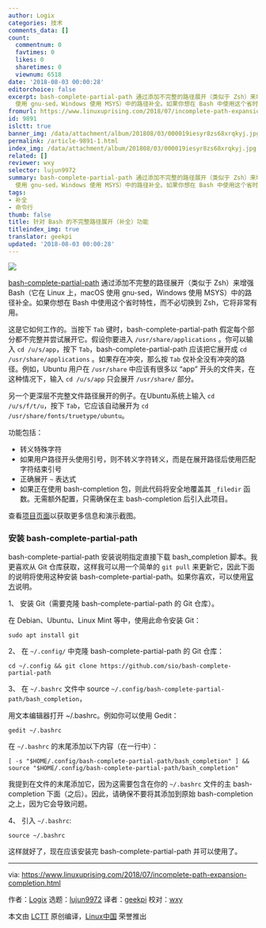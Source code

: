 ```yaml
---
author: Logix
categories: 技术
comments_data: []
count:
  commentnum: 0
  favtimes: 0
  likes: 0
  sharetimes: 0
  viewnum: 6518
date: '2018-08-03 00:00:28'
editorchoice: false
excerpt: bash-complete-partial-path 通过添加不完整的路径展开（类似于 Zsh）来增强 Bash（它在 Linux 上，macOS
  使用 gnu-sed，Windows 使用 MSYS）中的路径补全。如果你想在 Bash 中使用这个省时特性，而不必切换到 Zsh，它将非常有用。
fromurl: https://www.linuxuprising.com/2018/07/incomplete-path-expansion-completion.html
id: 9891
islctt: true
banner_img: /data/attachment/album/201808/03/000019iesyr8zs68xrqkyj.jpg
permalink: /article-9891-1.html
index_img: /data/attachment/album/201808/03/000019iesyr8zs68xrqkyj.jpg.thumb.jpg
related: []
reviewer: wxy
selector: lujun9972
summary: bash-complete-partial-path 通过添加不完整的路径展开（类似于 Zsh）来增强 Bash（它在 Linux 上，macOS
  使用 gnu-sed，Windows 使用 MSYS）中的路径补全。如果你想在 Bash 中使用这个省时特性，而不必切换到 Zsh，它将非常有用。
tags:
- 补全
- 命令行
thumb: false
title: 针对 Bash 的不完整路径展开（补全）功能
titleindex_img: true
translator: geekpi
updated: '2018-08-03 00:00:28'
---
```


![](/data/attachment/album/201808/03/000019iesyr8zs68xrqkyj.jpg)


[bash-complete-partial-path](https://github.com/sio/bash-complete-partial-path) 通过添加不完整的路径展开（类似于 Zsh）来增强 Bash（它在 Linux 上，macOS 使用 gnu-sed，Windows 使用 MSYS）中的路径补全。如果你想在 Bash 中使用这个省时特性，而不必切换到 Zsh，它将非常有用。


这是它如何工作的。当按下 `Tab` 键时，bash-complete-partial-path 假定每个部分都不完整并尝试展开它。假设你要进入 `/usr/share/applications` 。你可以输入 `cd /u/s/app`，按下 `Tab`，bash-complete-partial-path 应该把它展开成 `cd /usr/share/applications` 。如果存在冲突，那么按 `Tab` 仅补全没有冲突的路径。例如，Ubuntu 用户在 `/usr/share` 中应该有很多以 “app” 开头的文件夹，在这种情况下，输入 `cd /u/s/app` 只会展开 `/usr/share/` 部分。


另一个更深层不完整文件路径展开的例子。在Ubuntu系统上输入 `cd /u/s/f/t/u`，按下 `Tab`，它应该自动展开为 `cd /usr/share/fonts/truetype/ubuntu`。


功能包括：


* 转义特殊字符
* 如果用户路径开头使用引号，则不转义字符转义，而是在展开路径后使用匹配字符结束引号
* 正确展开 `~` 表达式
* 如果正在使用 bash-completion 包，则此代码将安全地覆盖其 `_filedir` 函数。无需额外配置，只需确保在主 bash-completion 后引入此项目。


查看[项目页面](https://github.com/sio/bash-complete-partial-path)以获取更多信息和演示截图。


### 安装 bash-complete-partial-path


bash-complete-partial-path 安装说明指定直接下载 bash\_completion 脚本。我更喜欢从 Git 仓库获取，这样我可以用一个简单的 `git pull` 来更新它，因此下面的说明将使用这种安装 bash-complete-partial-path。如果你喜欢，可以使用[官方](https://github.com/sio/bash-complete-partial-path#installation-and-updating)说明。


1、 安装 Git（需要克隆 bash-complete-partial-path 的 Git 仓库）。


在 Debian、Ubuntu、Linux Mint 等中，使用此命令安装 Git：



```
sudo apt install git

```

2、 在 `~/.config/` 中克隆 bash-complete-partial-path 的 Git 仓库：



```
cd ~/.config && git clone https://github.com/sio/bash-complete-partial-path

```

3、 在 `~/.bashrc` 文件中 source `~/.config/bash-complete-partial-path/bash_completion`，


用文本编辑器打开 ~/.bashrc。例如你可以使用 Gedit：



```
gedit ~/.bashrc

```

在 `~/.bashrc` 的末尾添加以下内容（在一行中）：



```
[ -s "$HOME/.config/bash-complete-partial-path/bash_completion" ] && source "$HOME/.config/bash-complete-partial-path/bash_completion"

```

我提到在文件的末尾添加它，因为这需要包含在你的 `~/.bashrc` 文件的主 bash-completion 下面（之后）。因此，请确保不要将其添加到原始 bash-completion 之上，因为它会导致问题。


4、 引入 `~/.bashrc`:



```
source ~/.bashrc

```

这样就好了，现在应该安装完 bash-complete-partial-path 并可以使用了。




---


via: <https://www.linuxuprising.com/2018/07/incomplete-path-expansion-completion.html>


作者：[Logix](https://plus.google.com/118280394805678839070) 选题：[lujun9972](https://github.com/lujun9972) 译者：[geekpi](https://github.com/geekpi) 校对：[wxy](https://github.com/wxy)


本文由 [LCTT](https://github.com/LCTT/TranslateProject) 原创编译，[Linux中国](https://linux.cn/) 荣誉推出
